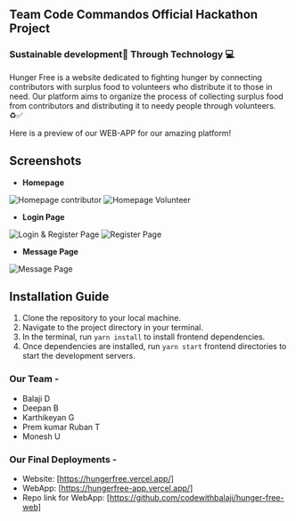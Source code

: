 ## Team Code Commandos Official Hackathon Project


### Sustainable development🌲 Through Technology 💻

Hunger Free is a website dedicated to fighting hunger by connecting contributors with surplus food to volunteers who distribute it to those in need. Our platform aims to organize the process of collecting surplus food from contributors and distributing it to needy people through volunteers. ♻✅


Here is a preview of our WEB-APP for our amazing platform!
## Screenshots

- **Homepage**
  
![Homepage contributor](screenshots/homePage(contributor).jpg) ![Homepage Volunteer](screenshots/VolunteerPage.jpg)

- **Login Page**

![Login & Register Page](screenshots/loginPage.jpg) ![Register Page](screenshots/RegisterPage.jpg)

- **Message Page**
  
![Message Page](screenshots/speak.jpg)

## Installation Guide

1. Clone the repository to your local machine.
2. Navigate to the project directory in your terminal.
5. In the terminal, run `yarn install` to install frontend dependencies.
6. Once dependencies are installed, run `yarn start` frontend directories to start the development servers.



### Our Team -
- Balaji D
- Deepan B
- Karthikeyan G
- Prem kumar Ruban T
- Monesh U

### Our Final Deployments -

- Website: [https://hungerfree.vercel.app/]
- WebApp: [https://hungerfree-app.vercel.app/]
- Repo link for WebApp: [https://github.com/codewithbalaji/hunger-free-web]

